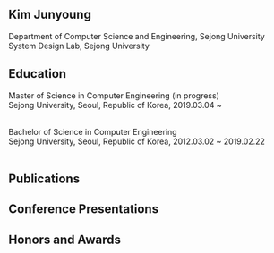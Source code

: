 ## Kim Junyoung
Department of Computer Science and Engineering, Sejong University<br />
System Design Lab, Sejong University

## Education
Master of Science in Computer Engineering (in progress)<br />
Sejong University, Seoul, Republic of Korea, 2019.03.04 ~ <br/><br />

Bachelor of Science in Computer Engineering<br />
Sejong University, Seoul, Republic of Korea, 2012.03.02 ~ 2019.02.22 <br /><br />

## Publications

## Conference Presentations

## Honors and Awards

